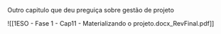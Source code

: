 Outro capitulo que deu preguiça sobre gestão de projeto


![[1ESO - Fase 1 - Cap11 - Materializando o projeto.docx_RevFinal.pdf]]